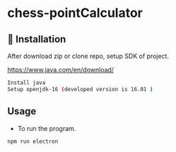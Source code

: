 # chess-pointCalculator


## 💾 Installation 

After download zip or clone repo, 
setup SDK of project.

https://www.java.com/en/download/
```bash
Install java
Setup openjdk-16 (developed version is 16.01 )
```



## Usage
* To run the program.
```bash
npm run electron
```
